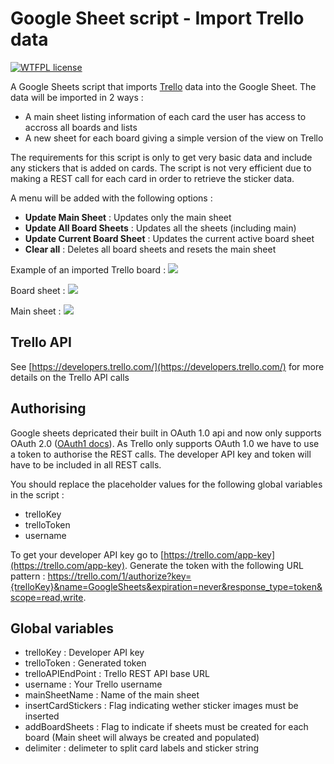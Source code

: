 # Google Sheet script - Import Trello data 

[![WTFPL license](http://img.shields.io/badge/License-MIT-blue.svg)](http://opensource.org/licenses/MIT)

A Google Sheets script that imports [Trello](https://trello.com/guide) data into the Google Sheet. 
The data will be imported in 2 ways :
- A main sheet listing information of each card the user has access to accross all boards and lists
- A new sheet for each board giving a simple version of the view on Trello

The requirements for this script is only to get very basic data and include any stickers that is added on cards. The script is not very efficient due to making a REST call for each card in order to retrieve the sticker data.

A menu will be added with the following options :
- **Update Main Sheet** : Updates only the main sheet
- **Update All Board Sheets** : Updates all the sheets (including main)
- **Update Current Board Sheet** : Updates the current active board sheet
- **Clear all** : Deletes all board sheets and resets the main sheet

Example of an imported Trello board :
![](https://samueloc.github.io/trello-google-sheet/images/trelloboard.JPG)

Board sheet :
![](https://samueloc.github.io/trello-google-sheet/images/board_sheet.JPG)

Main sheet : 
![](https://samueloc.github.io/trello-google-sheet/images/main_sheet.JPG)

## Trello API
See [https://developers.trello.com/](https://developers.trello.com/) for more details on the Trello API calls

## Authorising
Google sheets depricated their built in OAuth 1.0 api and now only supports OAuth 2.0 ([OAuth1 docs](https://developers.google.com/identity/protocols/OAuth_ref)). As Trello only supports OAuth 1.0 we have to use a token to authorise the REST calls. The developer API key and token will have to be included in all REST calls. 

You should replace the placeholder values for the following global variables in the script :
- trelloKey
- trelloToken
- username

To get your developer API key go to [https://trello.com/app-key](https://trello.com/app-key). Generate the token with the following URL pattern : https://trello.com/1/authorize?key={trelloKey}&name=GoogleSheets&expiration=never&response_type=token&scope=read,write. 

## Global variables

- trelloKey : Developer API key
- trelloToken : Generated token
- trelloAPIEndPoint : Trello REST API base URL
- username : Your Trello username
- mainSheetName : Name of the main sheet
- insertCardStickers : Flag indicating wether sticker images must be inserted
- addBoardSheets : Flag to indicate if sheets must be created for each board (Main sheet will always be created and populated)
- delimiter : delimeter to split card labels and sticker string


